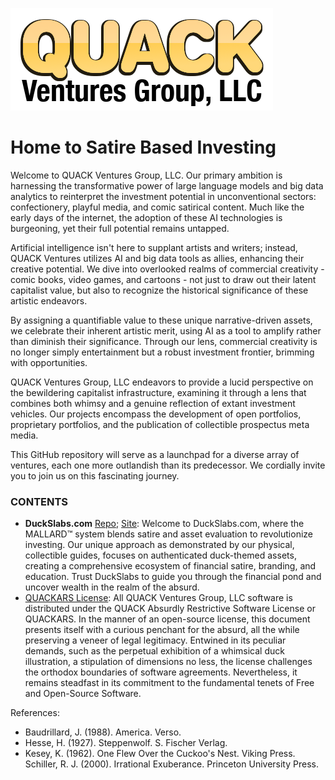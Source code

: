 ![LOGO](logo.png)

# Home to Satire Based Investing

Welcome to QUACK Ventures Group, LLC. Our primary ambition is harnessing the transformative power of large language models and big data analytics to reinterpret the investment potential in unconventional sectors: confectionery, playful media, and comic satirical content. Much like the early days of the internet, the adoption of these AI technologies is burgeoning, yet their full potential remains untapped.

Artificial intelligence isn't here to supplant artists and writers; instead, QUACK Ventures utilizes AI and big data tools as allies, enhancing their creative potential. We dive into overlooked realms of commercial creativity - comic books, video games, and cartoons - not just to draw out their latent capitalist value, but also to recognize the historical significance of these artistic endeavors.

By assigning a quantifiable value to these unique narrative-driven assets, we celebrate their inherent artistic merit, using AI as a tool to amplify rather than diminish their significance. Through our lens, commercial creativity is no longer simply entertainment but a robust investment frontier, brimming with opportunities.

QUACK Ventures Group, LLC endeavors to provide a lucid perspective on the bewildering capitalist infrastructure, examining it through a lens that combines both whimsy and a genuine reflection of extant investment vehicles. Our projects encompass the development of open portfolios, proprietary portfolios, and the publication of collectible prospectus meta media.

This GitHub repository will serve as a launchpad for a diverse array of ventures, each one more outlandish than its predecessor. We cordially invite you to join us on this fascinating journey.


### CONTENTS
* **DuckSlabs.com** [Repo](https://github.com/QUACKVenturesGroup/QUACKVenturesGroup.github.io/blob/main/index.html); [Site](https://QUACKVenturesGroup.github.io/): Welcome to DuckSlabs.com, where the MALLARD™ system blends satire and asset evaluation to revolutionize investing. Our unique approach as demonstrated by our physical, collectible guides, focuses on authenticated duck-themed assets, creating a comprehensive ecosystem of financial satire, branding, and education. Trust DuckSlabs to guide you through the financial pond and uncover wealth in the realm of the absurd.
* [QUACKARS License](https://github.com/QUACKVenturesGroup/QUACKVenturesGroup.github.io/blob/main/QUACKARS_License.md): All QUACK Ventures Group, LLC software is distributed under the QUACK Absurdly Restrictive Software License or QUACKARS. In the manner of an open-source license, this document presents itself with a curious penchant for the absurd, all the while preserving a veneer of legal legitimacy. Entwined in its peculiar demands, such as the perpetual exhibition of a whimsical duck illustration, a stipulation of dimensions no less, the license challenges the orthodox boundaries of software agreements. Nevertheless, it remains steadfast in its commitment to the fundamental tenets of Free and Open-Source Software.

References:

* Baudrillard, J. (1988). America. Verso.
* Hesse, H. (1927). Steppenwolf. S. Fischer Verlag.
* Kesey, K. (1962). One Flew Over the Cuckoo's Nest. Viking Press.
    Schiller, R. J. (2000). Irrational Exuberance. Princeton University Press.
